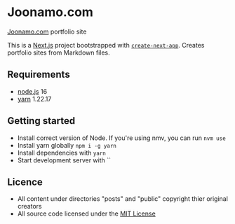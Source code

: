 # Joonamo.com

[Joonamo.com](https://www.joonamo.com) portfolio site

This is a [Next.js](https://nextjs.org/) project bootstrapped with [`create-next-app`](https://github.com/vercel/next.js/tree/canary/packages/create-next-app). Creates portfolio sites from Markdown files.

## Requirements

- [node.js](https://nodejs.org/en/) 16
- [yarn](https://yarnpkg.com/) 1.22.17

## Getting started

- Install correct version of Node. If you're using nmv, you can run `nvm use`
- Install yarn globally `npm i -g yarn`
- Install dependencies with `yarn`
- Start development server with ``

## Licence

- All content under directories "posts" and "public" copyright thier original creators
- All source code licensed under the [MIT License](license-source-code)